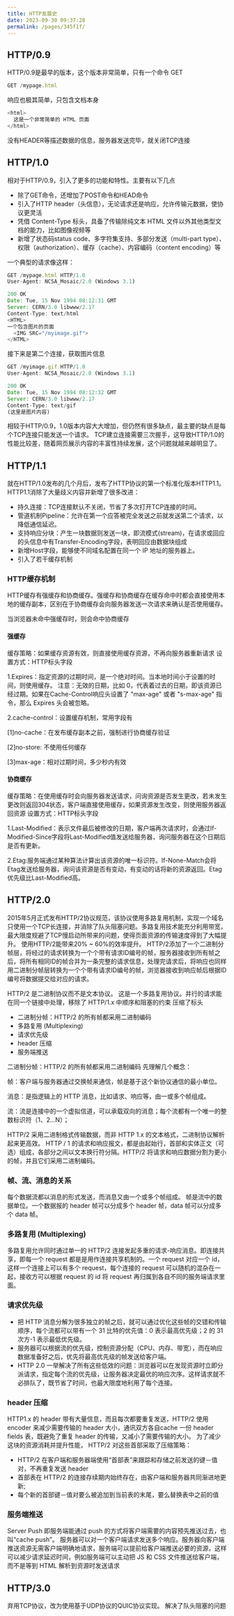 ```yaml
---
title: HTTP发展史
date: 2023-09-30 09:37:28
permalink: /pages/345f1f/
---
```



## HTTP/0.9

HTTP/0.9是最早的版本，这个版本非常简单，只有一个命令 GET

``` js
GET /mypage.html
``` 

响应也极其简单，只包含文档本身
``` js
<html>
  这是一个非常简单的 HTML 页面
</html>
``` 

没有HEADER等描述数据的信息，服务器发送完毕，就关闭TCP连接

## HTTP/1.0

相对于HTTP/0.9，引入了更多的功能和特性。主要有以下几点

- 除了GET命令，还增加了POST命令和HEAD命令
- 引入了HTTP header（头信息），无论请求还是响应，允许传输元数据，使协议更灵活
- 凭借 Content-Type 标头，具备了传输除纯文本 HTML 文件以外其他类型文档的能力，比如图像视频等
- 新增了状态码status code、多字符集支持、多部分发送（multi-part type）、权限（authorization）、缓存（cache）、内容编码（content encoding）等

一个典型的请求像这样：

```js
GET /mypage.html HTTP/1.0
User-Agent: NCSA_Mosaic/2.0 (Windows 3.1)

200 OK
Date: Tue, 15 Nov 1994 08:12:31 GMT
Server: CERN/3.0 libwww/2.17
Content-Type: text/html
<HTML>
一个包含图片的页面
  <IMG SRC="/myimage.gif">
</HTML>
``` 

接下来是第二个连接，获取图片信息

``` js
GET /myimage.gif HTTP/1.0
User-Agent: NCSA_Mosaic/2.0 (Windows 3.1)

200 OK
Date: Tue, 15 Nov 1994 08:12:32 GMT
Server: CERN/3.0 libwww/2.17
Content-Type: text/gif
(这里是图片内容)

``` 
相较于HTTP/0.9，1.0版本内容大大增加，但仍然有很多缺点，最主要的缺点是每个TCP连接只能发送一个请求。 TCP建立连接需要三次握手，这导致HTTP/1.0的性能比较差，随着网页展示内容的丰富性持续发展，这个问题就越来越明显了。

## HTTP/1.1

就在HTTP/1.0发布的几个月后，发布了HTTP协议的第一个标准化版本HTTP1.1。HTTP1.1消除了大量歧义内容并新增了很多改进：

- 持久连接：TCP连接默认不关闭，节省了多次打开TCP连接的时间。
- 管道机制Pipeline：允许在第一个应答被完全发送之前就发送第二个请求，以降低通信延迟。
- 支持响应分块：产生一块数据则发送一块，即流模式(stream)，在请求或回应的头信息中有Transfer-Encoding字段，表明回应由数据块组成
- 新增Host字段，能够使不同域名配置在同一个 IP 地址的服务器上。
- 引入了若干缓存机制

### HTTP缓存机制

HTTP缓存有强缓存和协商缓存。强缓存和协商缓存在缓存命中时都会直接使用本地的缓存副本，区别在于协商缓存会向服务器发送一次请求来确认是否使用缓存。

当浏览器未命中强缓存时，则会命中协商缓存

#### 强缓存

缓存策略：如果缓存资源有效，则直接使用缓存资源，不再向服务器重新请求
设置方式：HTTP标头字段

1.Expires：指定资源的过期时间，是一个绝对时间。当本地时间小于设置的时间，则使用缓存。
注意：无效的日期，比如 0，代表着过去的日期，即该资源已经过期。如果在Cache-Control响应头设置了 "max-age" 或者 "s-max-age" 指令，那么 Expires 头会被忽略。

2.cache-control：设置缓存机制，常用字段有

[1]no-cache：在发布缓存副本之前，强制进行协商缓存验证

[2]no-store: 不使用任何缓存

[3]max-age：相对过期时间，多少秒内有效

#### 协商缓存

缓存策略：在使用缓存时会向服务器发送请求，问询资源是否发生更改，若未发生更改则返回304状态，客户端直接使用缓存，如果资源发生改变，则使用服务器返回资源
设置方式：HTTP标头字段

1.Last-Modified：表示文件最后被修改的日期，客户端再次请求时，会通过If-Modified-Since字段将Last-Modified值发送给服务器，询问服务器在这个日期后是否有更新。

2.Etag:服务端通过某种算法计算出该资源的唯一标识符。If-None-Match会将Etag发送给服务器，询问该资源是否有变动，有变动的话将新的资源返回。Etag优先级比Last-Modified高。


## HTTP/2.0

2015年5月正式发布HTTP/2协议规范，该协议使用多路复用机制，实现一个域名只使用一个TCP长连接，并消除了队头阻塞问题。多路复用技术能充分利用带宽，最大限度规避了TCP慢启动所带来的问题，使得页面资源的传输速度得到了大幅提升。
使用HTTP/2能带来20% ~ 60%的效率提升。
HTTP/2添加了一个二进制分帧层，将经过的请求转换为一个个带有请求ID编号的帧，服务器接收到所有帧之后，将所有相同ID的帧合并为一条完整的请求信息，处理完请求后，将响应也同样用二进制分帧层转换为一个个带有请求ID编号的帧，浏览器接收到响应帧后根据ID编号将数据提交给对应的请求。

HTTP/2 是二进制协议而不是文本协议。
这是一个多路复用协议。并行的请求能在同一个链接中处理，移除了 HTTP/1.x 中顺序和阻塞的约束
压缩了标头

- 二进制分帧：HTTP/2 的所有帧都采用二进制编码
- 多路复用 (Multiplexing)
- 请求优先级
- header 压缩
- 服务端推送

二进制分帧：HTTP/2 的所有帧都采用二进制编码
先理解几个概念：

帧：客户端与服务器通过交换帧来通信，帧是基于这个新协议通信的最小单位。

消息：是指逻辑上的 HTTP 消息，比如请求、响应等，由一或多个帧组成。

流：流是连接中的一个虚拟信道，可以承载双向的消息；每个流都有一个唯一的整数标识符（1、2…N）；

HTTP/2 采用二进制格式传输数据，而非 HTTP 1.x 的文本格式，二进制协议解析起来更高效。 HTTP / 1 的请求和响应报文，都是由起始行，首部和实体正文（可选）组成，各部分之间以文本换行符分隔。HTTP/2 将请求和响应数据分割为更小的帧，并且它们采用二进制编码。

### 帧、流、消息的关系

每个数据流都以消息的形式发送，而消息又由一个或多个帧组成。 帧是流中的数据单位。一个数据报的 header 帧可以分成多个 header 帧，data 帧可以分成多个 data 帧。

### 多路复用 (Multiplexing)

多路复用允许同时通过单一的 HTTP/2 连接发起多重的请求-响应消息。即连接共享，即每一个 request 都是是用作连接共享机制的。一个 request 对应一个 id，这样一个连接上可以有多个 request，每个连接的 request 可以随机的混杂在一起，接收方可以根据 request 的 id 将 request 再归属到各自不同的服务端请求里面。

### 请求优先级

- 把 HTTP 消息分解为很多独立的帧之后，就可以通过优化这些帧的交错和传输顺序，每个流都可以带有一个 31 比特的优先值：0 表示最高优先级；2 的 31 次方-1 表示最低优先级。
- 服务器可以根据流的优先级，控制资源分配（CPU、内存、带宽），而在响应数据准备好之后，优先将最高优先级的帧发送给客户端。
- HTTP 2.0 一举解决了所有这些低效的问题：浏览器可以在发现资源时立即分派请求，指定每个流的优先级，让服务器决定最优的响应次序。这样请求就不必排队了，既节省了时间，也最大限度地利用了每个连接。

### header 压缩

HTTP1.x 的 header 带有大量信息，而且每次都要重复发送，HTTP/2 使用 encoder 来减少需要传输的 header 大小，通讯双方各自cache 一份 header fields 表，既避免了重复 header 的传输，又减小了需要传输的大小。
为了减少这块的资源消耗并提升性能， HTTP/2 对这些首部采取了压缩策略：

- HTTP/2 在客户端和服务器端使用“首部表”来跟踪和存储之前发送的键－值对，不再重复发送 header
- 首部表在 HTTP/2 的连接存续期内始终存在，由客户端和服务器共同渐进地更新;
- 每个新的首部键－值对要么被追加到当前表的末尾，要么替换表中之前的值

### 服务端推送

Server Push 即服务端能通过 push 的方式将客户端需要的内容预先推送过去，也叫“cache push”。
服务器可以对一个客户端请求发送多个响应。服务器向客户端推送资源无需客户端明确地请求，服务端可以提前给客户端推送必要的资源，这样可以减少请求延迟时间，例如服务端可以主动把 JS 和 CSS 文件推送给客户端，而不是等到 HTML 解析到资源时发送请求


## HTTP/3.0

弃用TCP协议，改为使用基于UDP协议的QUIC协议实现。
解决了队头阻塞的问题